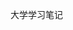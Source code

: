 <!--
 * @Description: In User Settings Edit
 * @Author: your name
 * @Date: 2019-09-26 12:39:09
 * @LastEditTime: 2019-09-26 12:39:09
 * @LastEditors: your name
 -->
大学学习笔记